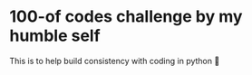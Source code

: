 # 100-of codes challenge by my humble self
This is to help build consistency with coding in python 🐍 
